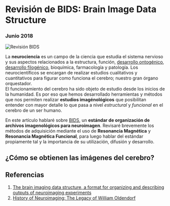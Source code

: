 # Revisión de BIDS: Brain Image Data Structure
### Junio 2018

![Revisión BIDS](https://nicoavila.s3.amazonaws.com/articulos/10_01revision-BIDS.jpg)

La **neurociencia** es un campo de la ciencia que estudia el sistema nervioso y sus aspectos relacionados a la estructura, función, [desarrollo ontogénico](https://es.wikipedia.org/wiki/Ontogenia), [desarrollo filogénico](https://es.wikipedia.org/wiki/Filogenia), bioquímica, farmacología y patología. Los neurocientíficos se encargan de realizar estudios cualitativos y cuantitativos para figurar como funciona el cerebro; nuestro gran órgano orquestador.  
El funcionamiento del cerebro ha sido objeto de estudio desde los inicios de la humanidad. Es por eso que hemos desarrollado herramientas y métodos que nos permiten realizar **estudios imagénológicos** que posibilitan entender con mayor detalle lo que pasa a nivel *estructural* y *funcional* en el cerebro de un ser humano.

En este artículo hablaré sobre [BIDS](http://bids.neuroimaging.io/), un **estándar de organización de archivos imagenológicos para neuroimagen**. Revisaré brevemente los métodos de adquisición mediante el uso de **Resonancia Magnética** y **Resonancia Magnética Funcional**, para luego hablar del estándar propiamente tal y la importancia de su utilización, difusión y desarrollo.

## ¿Cómo se obtienen las imágenes del cerebro?


## Referencias

1. [The brain imaging data structure, a format for organizing and describing outputs of neuroimaging experiments](https://www.nature.com/articles/sdata201644)
2. [History of Neuroimaging: The Legacy of William Oldendorf](http://journals.sagepub.com/doi/abs/10.1177/0883073809359083)